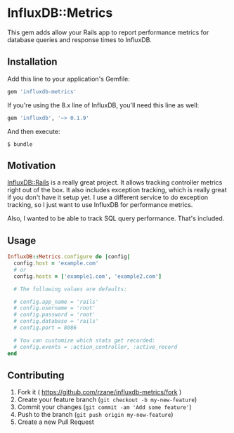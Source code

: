 # InfluxDB::Metrics

This gem adds allow your Rails app to report performance metrics for database queries and response times to InfluxDB.

## Installation

Add this line to your application's Gemfile:

```ruby
gem 'influxdb-metrics'
```

If you're using the 8.x line of InfluxDB, you'll need this line as well:

```ruby
gem 'influxdb', '~> 0.1.9'
```

And then execute:

    $ bundle

## Motivation

[InfluxDB::Rails](https://github.com/influxdb/influxdb-rails) is a really great project. It allows tracking controller metrics right out of the box. It also includes exception tracking, which is really great if you don't have it setup yet. I use a different service to do exception tracking, so I just want to use InfluxDB for performance metrics.

Also, I wanted to be able to track SQL query performance. That's included.

## Usage

```ruby
InfluxDB::Metrics.configure do |config|
  config.host = 'example.com'
  # or
  config.hosts = ['example1.com', 'example2.com']

  # The following values are defaults:

  # config.app_name = 'rails'
  # config.username = 'root'
  # config.password = 'root'
  # config.database = 'rails'
  # config.port = 8086

  # You can customize which stats get recorded:
  # config.events = :action_controller, :active_record
end
```

## Contributing

1. Fork it ( https://github.com/rzane/influxdb-metrics/fork )
2. Create your feature branch (`git checkout -b my-new-feature`)
3. Commit your changes (`git commit -am 'Add some feature'`)
4. Push to the branch (`git push origin my-new-feature`)
5. Create a new Pull Request
